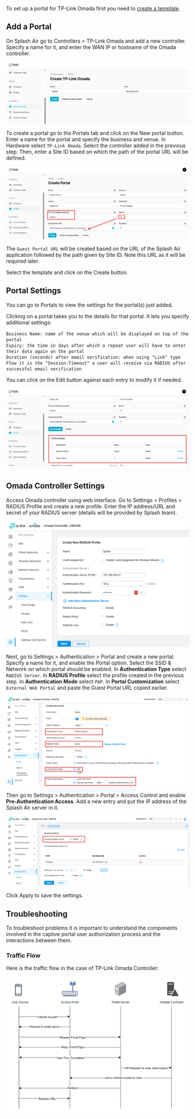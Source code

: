To set up a portal for TP-Link Omada first you need to [create a template](../defining-templates.md).

## Add a Portal

On Splash Air go to Controllers > TP-Link Omada and add a new controller. Specify a name for it, and enter the WAN IP or hostname of the Omada controller.

![Omada Controller](../assets/images/omada/controller.png)

To create a portal go to the Portals tab and click on the New portal button. Enter a name for the portal and specify the business and venue. In Hardware select `TP-Link Omada`. Select the controller added in the previous step. Then, enter a Site ID based on which the path of the portal URL will be defined.

![Omada Portal](../assets/images/omada/portal-url.png)

The `Guest Portal URL` will be created based on the URL of the Splash Air application followed by the path given by Site ID. Note this URL as it will be required later.

Select the template and click on the Create button.

## Portal Settings

You can go to Portals to view the settings for the portal(s) just added.

Clicking on a portal takes you to the details for that portal. It lets you specify additional settings:

```
Business Name: name of the venue which will be displayed on top of the portal
Expiry: the time in days after which a repeat user will have to enter their data again on the portal
Duration (seconds) after email verification: when using "Link" type Flow it is the "Session-Timeout" a user will receive via RADIUS after successful email verification 
```

You can click on the Edit button against each entry to modify it if needed.

![Omada Portal Settings](../assets/images/omada/portal-settings.png)

## Omada Controller Settings

Access Omada controller using web interface. Go to Settings > Profiles > RADIUS Profile and create a new profile. Enter the IP address/URL and secret of your RADIUS server (details will be provided by Splash team).

![RADIUS Profile](../assets/images/omada/radius-profile.png)

Next, go to Settings > Authentication > Portal and create a new portal. Specify a name for it, and enable the Portal option. Select the SSID & Network on which portal should be enabled. In **Authentication Type** select `RADIUS Server`. In **RADIUS Profile** select the profile created in the previous step. In **Authentication Mode** select `PAP`. In **Portal Customization** select `External Web Portal` and paste the Guest Portal URL copied earlier.

![Portal](../assets/images/omada/portal.png)

Then go to Settings > Authentication > Portal > Access Control and enable **Pre-Authentication Access**. Add a new entry and put the IP address of the Splash Air server in it.

![Access Control](../assets/images/omada/access-control.png)

Click Apply to save the settings.

## Troubleshooting

To troubleshoot problems it is important to understand the components involved in the captive portal user authorization process and the interactions between them.

### Traffic Flow

Here is the traffic flow in the case of TP-Link Omada Controller:

![Traffic Flow](../assets/images/omada/traffic-flow.png)
